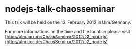# nodejs-talk-chaosseminar

This talk will be held on the 13. February 2012 in Ulm/Germany.

For more informations on the time and the location please visit 
[http://ulm.ccc.de/ChaosSeminar/2012/02_node.js](http://ulm.ccc.de/ChaosSeminar/2012/02_node.js)

